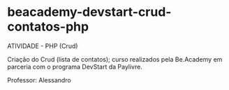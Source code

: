 # beacademy-devstart-crud-contatos-php

ATIVIDADE - PHP (Crud)

Criação do Crud (lista de contatos); curso realizados pela Be.Academy em parceria com o programa DevStart da Paylivre.

Professor: Alessandro